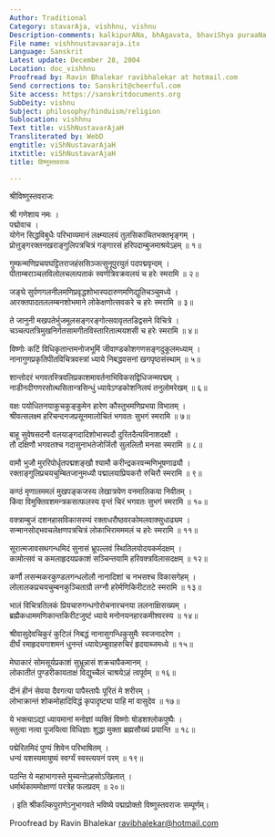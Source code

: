 ```yaml
---
Author: Traditional
Category: stavarAja, vishhnu, vishnu
Description-comments: kalkipurANa, bhAgavata, bhaviShya puraaNa
File name: vishhnustavaaraja.itx
Language: Sanskrit
Latest update: December 28, 2004
Location: doc_vishhnu
Proofread by: Ravin Bhalekar ravibhalekar at hotmail.com
Send corrections to: Sanskrit@cheerful.com
Site access: https://sanskritdocuments.org
SubDeity: vishnu
Subject: philosophy/hinduism/religion
Sublocation: vishhnu
Text title: viShNustavarAjaH
Transliterated by: WebD
engtitle: viShNustavarAjaH
itxtitle: viShNustavarAjaH
title: विष्णुस्तवराजः

---
```

  
 श्रीविष्णुस्तवराजः   
  
श्री गणेशाय नमः ।  
पद्मोवाच ।  
योगेन सिद्धविबुधैः परिभाव्यमानं लक्ष्म्यालयं तुलसिकाचितभक्तभृङ्गम् ।  
प्रोत्तुङ्गरक्तनखराङ्गुलिपत्रचित्रं गङ्गारसं हरिपदाम्बुजमाश्रयेऽहम् ॥ १॥  
  
गुम्फन्मणिप्रचयघट्टितराजहंससिञ्जत्सुनूपुरयुतं पदपद्मवृन्दम् ।  
पीताम्बराञ्चलविलोलचलत्पताकं स्वर्णत्रिवक्रवलयं च हरेः स्मरामि ॥ २॥  
  
जङ्घे सुर्पणगलनीलमणिप्रवृद्धशोभास्पदारुणमणिद्युतिचञ्चुमध्ये ।  
आरक्तपादतललम्बनशोभमाने लोकेक्षणोत्सवकरे च हरेः स्मरामि ॥ ३॥  
  
ते जानुनी मखपतेर्भुजमूलसङ्गरङ्गोत्सवावृततडिद्वसने विचित्रे ।  
चञ्चत्पतत्रिमुखनिर्गतसामगीतविस्तारितात्मयशसी च हरेः स्मरामि ॥ ४॥  
  
विष्णोः कटिं विधिकृतान्तमनोजभूमिं जीवाण्डकोशगणसङ्गदुकूलमध्याम् ।  
नानागुणप्रकृतिपीतविचित्रवस्त्रां ध्याये निबद्धवसनां खगपृष्ठसंस्थाम् ॥ ५॥  
  
शान्तोदरं भगवतस्त्रिवलिप्रकाशमावर्तनाभिविकसद्विधिजन्मपद्मम् ।  
नाडीनदीगणरसोत्थसितान्त्रसिन्धुं ध्यायेऽण्डकोशनिलयं तनुलोमरेखम् ॥ ६॥  
  
वक्षः पयोधितनयाकुचकुङ्कुमेन हारेण कौस्तुभमणिप्रभया विभातम् ।  
श्रीवत्सलक्ष्म हरिचन्दनजप्रसूनमालोचितं भगवतः सुभगं स्मरामि ॥ ७॥  
  
बाहू सुवेषसदनौ वलयाङ्गदादिशोभास्पदौ दुरितदैत्यविनाशदक्षौ ।  
तौ दक्षिणौ भगवतश्च गदासुनाभतेजोर्जितौ सुललितौ मनसा स्मरामि ॥ ८॥  
  
वामौ भुजौ मुररिपोर्धृतपद्मशङ्खौ श्यामौ करीन्द्रकरवन्मणिभूषणाढ्यौ ।  
रक्ताङ्गुलिप्रचयचुम्बितजानुमध्यौ पद्मालयाप्रियकरौ रुचिरौ स्मरामि ॥ ९॥  
  
कण्ठं मृणालममलं मुखपङ्कजस्य लेखात्रयेण वनमालिकया निवीतम् ।  
किंवा विमुक्तिवशमन्त्रकसत्फलस्य वृन्तं चिरं भगवतः सुभगं स्मरामि ॥ १०॥  
  
वक्त्राम्बुजं दशनहासविकासरम्यं रक्ताधरौष्ठवरकोमलवाक्सुधाढ्यम ।  
सन्मानसोद्भवचलेक्षणपत्रचित्रं लोकाभिरामममलं च हरेः स्मरामि ॥ ११॥  
  
सूरात्मजावसथगन्धमिदं सुनासं भ्रूपल्लवं स्थितिलयोदयकर्मदक्षम् ।  
कामोत्सवं च कमलाहृदयप्रकाशं सञ्चिन्तयामि हरिवक्त्रविलासदक्षम् ॥ १२॥  
  
कर्णौ लसन्मकरकुण्डलगन्धलोलौ नानादिशां च नभसश्च विकासगेहम् ।  
लोलालकप्रचयचुम्बनकुञ्चिताग्रौ लग्नौ हरेर्मणिकिरीटतटे स्मरामि ॥ १३॥  
  
भालं विचित्रतिलकं प्रियचारुगन्धगोरोचनारचनया ललनाक्षिसख्यम् ।  
ब्रह्मैकधाममणिकान्तकिरीटजुष्टं ध्याये मनोनयनहारकमीश्वरस्य ॥ १४॥  
  
श्रीवासुदेवचिकुरं कुटिलं निबद्धं नानासुगन्धिकुसुमैः स्वजनादरेण ।  
दीर्घं रमाहृदयगाशमनं धुनन्तं ध्यायेऽम्बुवाहरुचिरं हृदयाब्जमध्ये ॥ १५॥  
  
मेघाकारं सोमसूर्यप्रकाशं सुभ्रून्नासं शक्रचापैकमानम् ।  
लोकातीतं पुण्डरीकायताक्षं विद्युच्चैलं चाश्रयेऽहं त्वपूर्वम् ॥ १६॥  
  
दीनं हीनं सेवया दैवगत्या पापैस्तापैः पूरितं मे शरीरम् ।  
लोभाक्रान्तं शोकमोहादिविद्धं कृपादृष्ट्या पाहि मां वासुदेव ॥ १७॥  
  
ये भक्त्याऽद्यां ध्यायमानां मनोज्ञां व्यक्तिं विष्णोः षोडशश्लोकपुष्पैः ।  
स्तुत्वा नत्वा पूजयित्वा विधिज्ञाः शुद्धा मुक्ता ब्रह्मसौख्यं प्रयान्ति ॥ १८॥  
  
पद्मेरितमिदं पुण्यं शिवेन परिभाषितम् ।  
धन्यं यशस्यमायुष्यं स्वर्ग्यं स्वस्त्ययनं परम् ॥ १९॥  
  
पठन्ति ये महाभागास्ते मुच्यन्तेऽहसोऽखिलात् ।  
धर्मार्थकाममोक्षाणां परत्रेह फलप्रदम् ॥ २०॥  
  
। इति श्रीकल्किपुराणेऽनुभागवते भविष्ये पद्माप्रोक्तो विष्णुस्तवराजः सम्पूर्णम्।  
  
Proofread by Ravin Bhalekar ravibhalekar@hotmail.com  
